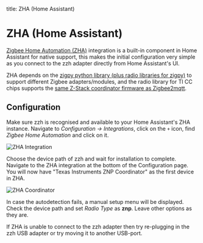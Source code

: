 title: ZHA (Home Assistant)

# ZHA (Home Assistant)

[Zigbee Home Automation (ZHA)](https://www.home-assistant.io/integrations/zha/) integration is a built-in component in Home Assistant for native support, this makes the initial configuration very simple as you connect to the zzh adapter directly from Home Assistant's UI.

ZHA depends on the [zigpy python library (plus radio libraries for zigpy)](https://github.com/zigpy/) to support different Zigbee adapters/modules, and the radio library for TI CC chips supports the [same Z-Stack coordinator firmware as Zigbee2mqtt](https://github.com/Koenkk/Z-Stack-firmware/tree/master/coordinator).

## Configuration

Make sure zzh is recognised and available to your Home Assistant's ZHA instance. Navigate to _Configuration -> Integrations_, click on the `+` icon, find _Zigbee Home Automation_ and click on it.

![ZHA Integration](/_assets/zzh-zha-install.png)

Choose the device path of zzh and wait for installation to complete. Navigate to the ZHA integration at the bottom of the Configuration page. You will now have "Texas Instruments ZNP Coordinator" as the first device in ZHA. 

![ZHA Coordinator](/_assets/zzh-zha-coord.png)

In case the autodetection fails, a manual setup menu will be displayed. Check the device path and set _Radio Type_ as **znp**. Leave other options as they are.

If ZHA is unable to connect to the zzh adapter then try re-plugging in the zzh USB adapter or try moving it to another USB-port.
